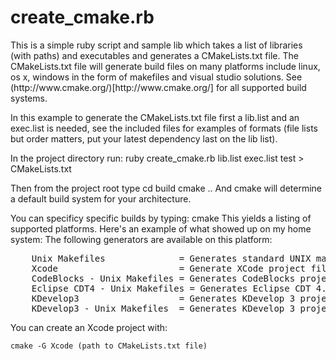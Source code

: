 <h1>create_cmake.rb</h1>
This is a simple ruby script and sample lib which takes
a list of libraries (with paths) and executables and generates a CMakeLists.txt file. 
The CMakeLists.txt file will generate build files on many platforms include linux, os x, windows in the 
form of makefiles and visual studio solutions. See (http://www.cmake.org/)[http://www.cmake.org/] for all
supported build systems.

In this example to generate the CMakeLists.txt file first a lib.list and an exec.list is needed, see the included files
for examples of formats (file lists but order matters, put your latest dependency last on the lib list).

In the project directory run:
	ruby create_cmake.rb lib.list exec.list test > CMakeLists.txt

Then from the project root type
	cd build
	cmake ..
And cmake will determine a default build system for your architecture. 

You can specificy specific builds by typing:
	cmake
This yields a listing of supported platforms. Here's an example of what showed up on my home system:
The following generators are available on this platform:
<pre>
	Unix Makefiles              = Generates standard UNIX makefiles.
	Xcode                       = Generate XCode project files.
	CodeBlocks - Unix Makefiles = Generates CodeBlocks project files.
	Eclipse CDT4 - Unix Makefiles = Generates Eclipse CDT 4.0 project files.
	KDevelop3                   = Generates KDevelop 3 project files.
	KDevelop3 - Unix Makefiles  = Generates KDevelop 3 project files.
</pre>

You can create an Xcode project with:

	cmake -G Xcode (path to CMakeLists.txt file)
	
	
